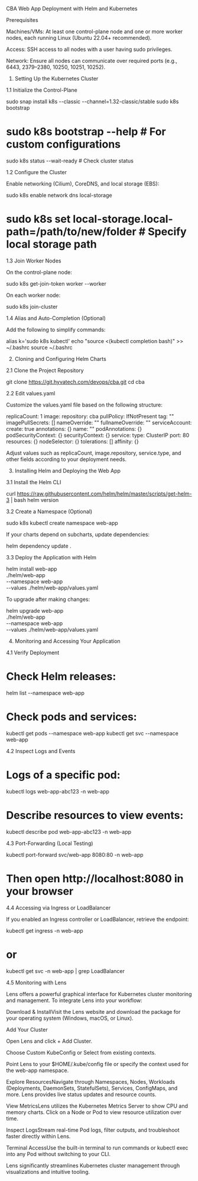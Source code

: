 CBA Web App Deployment with Helm and Kubernetes

Prerequisites

Machines/VMs: At least one control-plane node and one or more worker nodes, each running Linux (Ubuntu 22.04+ recommended).

Access: SSH access to all nodes with a user having sudo privileges.

Network: Ensure all nodes can communicate over required ports (e.g., 6443, 2379–2380, 10250, 10251, 10252).

1. Setting Up the Kubernetes Cluster

1.1 Initialize the Control-Plane

sudo snap install k8s --classic --channel=1.32-classic/stable
sudo k8s bootstrap
# sudo k8s bootstrap --help   # For custom configurations
sudo k8s status --wait-ready  # Check cluster status

1.2 Configure the Cluster

Enable networking (Cilium), CoreDNS, and local storage (EBS):

sudo k8s enable network dns local-storage
# sudo k8s set local-storage.local-path=/path/to/new/folder   # Specify local storage path

1.3 Join Worker Nodes

On the control-plane node:

sudo k8s get-join-token worker --worker

On each worker node:

sudo k8s join-cluster <join-token>

1.4 Alias and Auto-Completion (Optional)

Add the following to simplify commands:

alias k='sudo k8s kubectl'
echo "source <(kubectl completion bash)" >> ~/.bashrc
source ~/.bashrc

2. Cloning and Configuring Helm Charts

2.1 Clone the Project Repository

git clone https://git.hyvatech.com/devops/cba.git
cd cba

2.2 Edit values.yaml

Customize the values.yaml file based on the following structure:

replicaCount: 1
image:
  repository: cba
  pullPolicy: IfNotPresent
  tag: ""
imagePullSecrets: []
nameOverride: ""
fullnameOverride: ""
serviceAccount:
  create: true
  annotations: {}
  name: ""
podAnnotations: {}
podSecurityContext: {}
securityContext: {}
service:
  type: ClusterIP
  port: 80
resources: {}
nodeSelector: {}
tolerations: []
affinity: {}

Adjust values such as replicaCount, image.repository, service.type, and other fields according to your deployment needs.

3. Installing Helm and Deploying the Web App

3.1 Install the Helm CLI

curl https://raw.githubusercontent.com/helm/helm/master/scripts/get-helm-3 | bash
helm version

3.2 Create a Namespace (Optional)

sudo k8s kubectl create namespace web-app

If your charts depend on subcharts, update dependencies:

helm dependency update .

3.3 Deploy the Application with Helm

helm install web-app \
  ./helm/web-app \
  --namespace web-app \
  --values ./helm/web-app/values.yaml

To upgrade after making changes:

helm upgrade web-app \
  ./helm/web-app \
  --namespace web-app \
  --values ./helm/web-app/values.yaml

4. Monitoring and Accessing Your Application

4.1 Verify Deployment

# Check Helm releases:
helm list --namespace web-app

# Check pods and services:
kubectl get pods --namespace web-app
kubectl get svc --namespace web-app

4.2 Inspect Logs and Events

# Logs of a specific pod:
kubectl logs web-app-abc123 -n web-app

# Describe resources to view events:
kubectl describe pod web-app-abc123 -n web-app

4.3 Port-Forwarding (Local Testing)

kubectl port-forward svc/web-app 8080:80 -n web-app
# Then open http://localhost:8080 in your browser

4.4 Accessing via Ingress or LoadBalancer

If you enabled an Ingress controller or LoadBalancer, retrieve the endpoint:

kubectl get ingress -n web-app
# or
kubectl get svc -n web-app | grep LoadBalancer

4.5 Monitoring with Lens

Lens offers a powerful graphical interface for Kubernetes cluster monitoring and management. To integrate Lens into your workflow:

Download & InstallVisit the Lens website and download the package for your operating system (Windows, macOS, or Linux).

Add Your Cluster

Open Lens and click + Add Cluster.

Choose Custom KubeConfig or Select from existing contexts.

Point Lens to your $HOME/.kube/config file or specify the context used for the web-app namespace.

Explore ResourcesNavigate through Namespaces, Nodes, Workloads (Deployments, DaemonSets, StatefulSets), Services, ConfigMaps, and more. Lens provides live status updates and resource counts.

View MetricsLens utilizes the Kubernetes Metrics Server to show CPU and memory charts. Click on a Node or Pod to view resource utilization over time.

Inspect LogsStream real-time Pod logs, filter outputs, and troubleshoot faster directly within Lens.

Terminal AccessUse the built-in terminal to run commands or kubectl exec into any Pod without switching to your CLI.

Lens significantly streamlines Kubernetes cluster management through visualizations and intuitive tooling.
